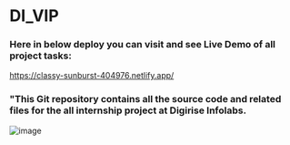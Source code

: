 # DI_VIP
### Here in below deploy you can visit and see Live Demo of all project tasks:
  https://classy-sunburst-404976.netlify.app/
  
### "This Git repository contains all the source code and related files for the all  internship project at Digirise Infolabs.

![image](https://github.com/ritikZ18/DI_VIP/assets/116812243/77369888-38af-4200-8d39-a35ac0c41f15)

